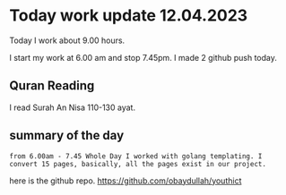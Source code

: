 # Today work update 12.04.2023

Today I work about 9.00 hours.

I start my work at 6.00 am and stop 7.45pm.
I made 2 github push today.

## Quran Reading

I read Surah An Nisa 110-130 ayat.

## summary of the day

    from 6.00am - 7.45 Whole Day I worked with golang templating. I convert 15 pages, basically, all the pages exist in our project.

here is the github repo.
https://github.com/obaydullah/youthict
